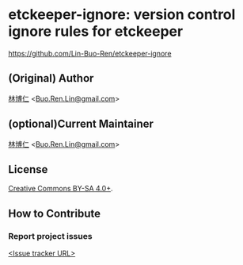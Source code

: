 # etckeeper-ignore: version control ignore rules for etckeeper
<https://github.com/Lin-Buo-Ren/etckeeper-ignore>  

## (Original) Author
[林博仁](https://github.com/Lin-Buo-Ren) &lt;<Buo.Ren.Lin@gmail.com>&gt;

## (optional)Current Maintainer
[林博仁](https://github.com/Lin-Buo-Ren) &lt;<Buo.Ren.Lin@gmail.com>&gt;

## License
[Creative Commons BY-SA 4.0+](http://creativecommons.org/licenses/by-sa/4.0/).

## How to Contribute
### Report project issues
[&lt;Issue tracker URL&gt;](https://github.com/Lin-Buo-Ren/etckeeper-ignore/issues)
